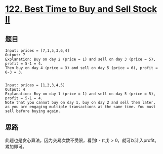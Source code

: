 # [122. Best Time to Buy and Sell Stock II](https://leetcode.com/problems/best-time-to-buy-and-sell-stock-ii/)

## 题目

```text
Input: prices = [7,1,5,3,6,4]
Output: 7
Explanation: Buy on day 2 (price = 1) and sell on day 3 (price = 5), profit = 5-1 = 4.
Then buy on day 4 (price = 3) and sell on day 5 (price = 6), profit = 6-3 = 3.


Input: prices = [1,2,3,4,5]
Output: 4
Explanation: Buy on day 1 (price = 1) and sell on day 5 (price = 5), profit = 5-1 = 4.
Note that you cannot buy on day 1, buy on day 2 and sell them later, as you are engaging multiple transactions at the same time. You must sell before buying again.
```

## 思路

此题也是贪心算法，因为交易次数不受限，看到t - (t_1) > 0，就可以计入profit。累加即可。